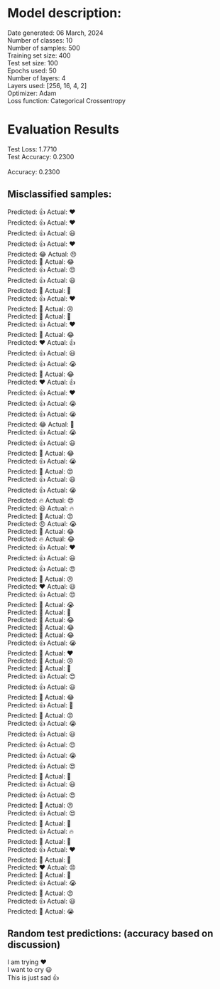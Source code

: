 # Model description:<br>
Date generated: 06 March, 2024<br>
Number of classes: 10<br>
Number of samples: 500<br>
Training set size: 400<br>
Test set size: 100<br>
Epochs used: 50<br>
Number of layers: 4<br>
Layers used: [256, 16, 4, 2]<br>
Optimizer: Adam<br>
Loss function: Categorical Crossentropy<br>
# Evaluation Results<br>
Test Loss: 1.7710<br>
Test Accuracy: 0.2300<br><br>
Accuracy: 0.2300

## Misclassified samples:<br>
Predicted: 👍 Actual: ❤️<br>
Predicted: 👍 Actual: ❤️<br>
Predicted: 👍 Actual: 😃<br>
Predicted: 👍 Actual: ❤️<br>
Predicted: 😂 Actual: 😠<br>
Predicted: 🤔 Actual: 😂<br>
Predicted: 👍 Actual: 😍<br>
Predicted: 👍 Actual: 😃<br>
Predicted: 🤔 Actual: 🙏<br>
Predicted: 👍 Actual: ❤️<br>
Predicted: 🤔 Actual: 😠<br>
Predicted: 🤔 Actual: 🙏<br>
Predicted: 👍 Actual: ❤️<br>
Predicted: 🤔 Actual: 😂<br>
Predicted: ❤️ Actual: 👍<br>
Predicted: 👍 Actual: 😃<br>
Predicted: 👍 Actual: 😭<br>
Predicted: 🤔 Actual: 😂<br>
Predicted: ❤️ Actual: 👍<br>
Predicted: 👍 Actual: ❤️<br>
Predicted: 👍 Actual: 😭<br>
Predicted: 👍 Actual: 😭<br>
Predicted: 😂 Actual: 🤔<br>
Predicted: 👍 Actual: 😭<br>
Predicted: 👍 Actual: 😃<br>
Predicted: 🤔 Actual: 😂<br>
Predicted: 👍 Actual: 😭<br>
Predicted: 🤔 Actual: 😍<br>
Predicted: 👍 Actual: 😃<br>
Predicted: 👍 Actual: 😭<br>
Predicted: 🔥 Actual: 😍<br>
Predicted: 😃 Actual: 🔥<br>
Predicted: 🤔 Actual: 😠<br>
Predicted: 😠 Actual: 😭<br>
Predicted: 🤔 Actual: 😂<br>
Predicted: 🔥 Actual: 😂<br>
Predicted: 👍 Actual: ❤️<br>
Predicted: 👍 Actual: 😃<br>
Predicted: 👍 Actual: 😍<br>
Predicted: 🤔 Actual: 😠<br>
Predicted: ❤️ Actual: 😃<br>
Predicted: 👍 Actual: 😍<br>
Predicted: 🤔 Actual: 😭<br>
Predicted: 🤔 Actual: 🙏<br>
Predicted: 🤔 Actual: 😂<br>
Predicted: 🤔 Actual: 😂<br>
Predicted: 🤔 Actual: 😂<br>
Predicted: 👍 Actual: 😭<br>
Predicted: 🙏 Actual: ❤️<br>
Predicted: 🤔 Actual: 😠<br>
Predicted: 🤔 Actual: 🙏<br>
Predicted: 👍 Actual: 😍<br>
Predicted: 👍 Actual: 😃<br>
Predicted: 🤔 Actual: 😂<br>
Predicted: 👍 Actual: 🙏<br>
Predicted: 🤔 Actual: 😠<br>
Predicted: 👍 Actual: 😭<br>
Predicted: 👍 Actual: 😃<br>
Predicted: 👍 Actual: 😍<br>
Predicted: 👍 Actual: 😭<br>
Predicted: 👍 Actual: 😍<br>
Predicted: 🤔 Actual: 🙏<br>
Predicted: 👍 Actual: 😃<br>
Predicted: 👍 Actual: 😍<br>
Predicted: 🤔 Actual: 😠<br>
Predicted: 👍 Actual: 😍<br>
Predicted: 🤔 Actual: 🙏<br>
Predicted: 👍 Actual: 🔥<br>
Predicted: 🤔 Actual: 🙏<br>
Predicted: 👍 Actual: ❤️<br>
Predicted: 🤔 Actual: 🙏<br>
Predicted: ❤️ Actual: 😠<br>
Predicted: 🤔 Actual: 🙏<br>
Predicted: 👍 Actual: 😭<br>
Predicted: 🤔 Actual: 😠<br>
Predicted: 👍 Actual: 😃<br>
Predicted: 🤔 Actual: 😭<br>

## Random test predictions: (accuracy based on discussion)<br>
I am trying ❤️<br>
I want to cry 😃<br>
This is just sad 👍<br>
